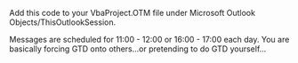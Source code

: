 Add this code to your VbaProject.OTM file under Microsoft Outlook Objects/ThisOutlookSession.

Messages are scheduled for 11:00 - 12:00 or 16:00 - 17:00 each day. You are basically forcing GTD onto others...or pretending to do GTD yourself...
